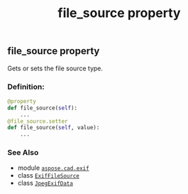 ﻿---
title: file_source property
second_title: Aspose.CAD for Python via .NET API References
description: 
type: docs
weight: 340
url: /python-net/aspose.cad.exif/jpegexifdata/file_source/
is_root: false
---

## file_source property


Gets or sets the file source type.
### Definition:
```python
@property
def file_source(self):
    ...
@file_source.setter
def file_source(self, value):
    ...
```

### See Also
* module [`aspose.cad.exif`](../../)
* class [`ExifFileSource`](/cad/python-net/aspose.cad.exif.enums/exiffilesource)
* class [`JpegExifData`](/cad/python-net/aspose.cad.exif/jpegexifdata)
